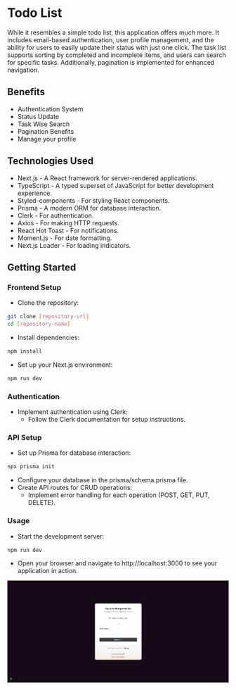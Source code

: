 
# Todo List

While it resembles a simple todo list, this application offers much more. It includes email-based authentication, user profile management, and the ability for users to easily update their status with just one click. The task list supports sorting by completed and incomplete items, and users can search for specific tasks. Additionally, pagination is implemented for enhanced navigation.




## Benefits

 - Authentication System
 - Status Update
 - Task Wise Search
 - Pagination Benefits
 - Manage your profile



## Technologies Used

 - Next.js - A React framework for server-rendered applications.
 - TypeScript - A typed superset of JavaScript for better development experience.
 - Styled-components - For styling React components.
 - Prisma - A modern ORM for database interaction.
 - Clerk - For authentication.
 - Axios - For making HTTP requests.
 - React Hot Toast - For notifications.
 - Moment.js - For date formatting.
 - Next.js Loader - For loading indicators.
## Getting Started

### Frontend Setup

- Clone the repository:
```bash
git clone [repository-url]
cd [repository-name]
```

- Install dependencies:
```bash
npm install
```

- Set up your Next.js environment:
```bash
npm run dev
```
### Authentication
- Implement authentication using Clerk:
    - Follow the Clerk documentation for setup instructions.

### API Setup
- Set up Prisma for database interaction:
```bash
npx prisma init
```
- Configure your database in the prisma/schema.prisma file.
- Create API routes for CRUD operations:
    - Implement error handling for each operation (POST, GET, PUT, DELETE).

### Usage
- Start the development server:
```bash
npm run dev
```
- Open your browser and navigate to http://localhost:3000 to see your application in action.




![alt text](image.png)